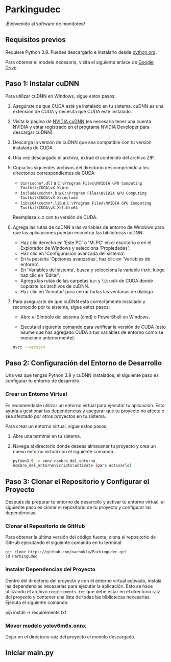 # Parkingudec

¡Bienvenido al software de monitoreo!

## Requisitos previos

Requiere Python 3.9. Puedes descargarlo e instalarlo desde [python.org](https://www.python.org/downloads/).

Para obtener el modelo necesario, visita el siguiente enlace de [Google Drive](https://drive.google.com/file/d/1QlHycASXWvXVHzgxVX728efxljNvgNUl/view?usp=sharing).

## Paso 1: Instalar cuDNN

Para utilizar cuDNN en Windows, sigue estos pasos:

1. Asegúrate de que CUDA esté ya instalado en tu sistema. cuDNN es una extensión de CUDA y necesita que CUDA esté instalado.

2. Visita la página de [NVIDIA cuDNN](https://developer.nvidia.com/cudnn) (es necesario tener una cuenta NVIDIA y estar registrado en el programa NVIDIA Developer para descargar cuDNN).

3. Descarga la versión de cuDNN que sea compatible con tu versión instalada de CUDA.

4. Una vez descargado el archivo, extrae el contenido del archivo ZIP.

5. Copia los siguientes archivos del directorio descomprimido a los directorios correspondientes de CUDA:

   - `bin\cudnn*.dll` a `C:\Program Files\NVIDIA GPU Computing Toolkit\CUDA\vX.X\bin`
   - `include\cudnn*.h` a `C:\Program Files\NVIDIA GPU Computing Toolkit\CUDA\vX.X\include`
   - `lib\x64\cudnn*.lib` a `C:\Program Files\NVIDIA GPU Computing Toolkit\CUDA\vX.X\lib\x64`

   Reemplaza `X.X` con tu versión de CUDA.

6. Agrega las rutas de cuDNN a las variables de entorno de Windows para que las aplicaciones puedan encontrar las bibliotecas cuDNN:

   - Haz clic derecho en 'Este PC' o 'Mi PC' en el escritorio o en el Explorador de Windows y selecciona 'Propiedades'.
   - Haz clic en 'Configuración avanzada del sistema'.
   - En la pestaña 'Opciones avanzadas', haz clic en 'Variables de entorno'.
   - En 'Variables del sistema', busca y selecciona la variable `Path`, luego haz clic en 'Editar'.
   - Agrega las rutas de las carpetas `bin` y `lib\x64` de CUDA donde copiaste los archivos de cuDNN.
   - Haz clic en 'Aceptar' para cerrar todas las ventanas de diálogo.
     
7. Para asegurarte de que cuDNN está correctamente instalado y reconocido por tu sistema, sigue estos pasos:

	- Abre el Símbolo del sistema (cmd) o PowerShell en Windows.

	- Ejecuta el siguiente comando para verificar la versión de CUDA (esto asume que has agregado CUDA a tus variables de entorno como se mencionó anteriormente):

   ```bash
   nvcc --version

## Paso 2: Configuración del Entorno de Desarrollo

Una vez que tengas Python 3.9 y cuDNN instalados, el siguiente paso es configurar tu entorno de desarrollo.

### Crear un Entorno Virtual

Es recomendable utilizar un entorno virtual para ejecutar tu aplicación. Esto ayuda a gestionar las dependencias y asegurar que tu proyecto no afecte o sea afectado por otros proyectos en tu sistema.

Para crear un entorno virtual, sigue estos pasos:

1. Abre una terminal en tu sistema.

2. Navega al directorio donde deseas almacenar tu proyecto y crea un nuevo entorno virtual con el siguiente comando:

   ```bash
   python3.9 -m venv nombre_del_entorno
   nombre_del_entorno\Scripts\activate (para activarlo)

## Paso 3: Clonar el Repositorio y Configurar el Proyecto

Después de preparar tu entorno de desarrollo y activar tu entorno virtual, el siguiente paso es clonar el repositorio de tu proyecto y configurar las dependencias.

### Clonar el Repositorio de GitHub

Para obtener la última versión del código fuente, clona el repositorio de GitHub ejecutando el siguiente comando en tu terminal:


	git clone https://github.com/nachoklp/Parkingudec.git
	cd Parkingudec
 
 ### Instalar Dependencias del Proyecto

Dentro del directorio del proyecto y con el entorno virtual activado, instala las dependencias necesarias para ejecutar la aplicación. Esto se hace utilizando el archivo `requirements.txt` que debe estar en el directorio raíz del proyecto y contener una lista de todas las bibliotecas necesarias. Ejecuta el siguiente comando:

pip install -r requirements.txt

 ### Mover modelo yolov6m6x.onnx

 Dejar en el directorio raíz del proyecto el modelo descargado.

## Iniciar main.py
